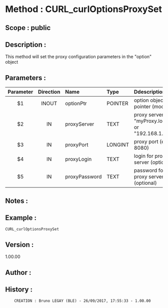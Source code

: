 ﻿# **Method :** CURL_curlOptionsProxySet## **Scope :** public## **Description :** This method will set the proxy configuration parameters in the "option" object## **Parameters :** | Parameter | Direction | Name | Type | Ddescription | |:----:|:----:|:----|:----|:----| | $1 | INOUT | optionPtr | POINTER | option object pointer (modified) | | $2 | IN | proxyServer | TEXT | proxy server (e.g. "myProxy.local" or "192.168.1.250") | | $3 | IN | proxyPort | LONGINT | proxy port (e.g. 8080) | | $4 | IN | proxyLogin | TEXT | login for proxy server (optional) | | $5 | IN | proxyPassword | TEXT | password for proxy server (optional) | ## **Notes :** ## **Example :** ```CURL_curlOptionsProxySet```## **Version :** 1.00.00## **Author :** ## **History :**          CREATION : Bruno LEGAY (BLE) - 26/09/2017, 17:55:33 - 1.00.00